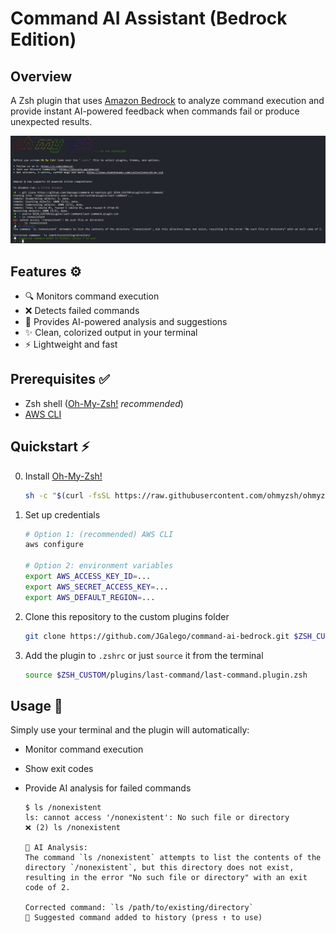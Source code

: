 # Command AI Assistant (Bedrock Edition)

## Overview

A Zsh plugin that uses [Amazon Bedrock](https://aws.amazon.com/bedrock/) to analyze command execution and provide instant AI-powered feedback when commands fail or produce unexpected results.

![](plugin.png)

## Features ⚙️

- 🔍 Monitors command execution
- ❌ Detects failed commands
- 🤖 Provides AI-powered analysis and suggestions
- ✨ Clean, colorized output in your terminal
- ⚡ Lightweight and fast

## Prerequisites ✅

- Zsh shell ([Oh-My-Zsh!](https://ohmyz.sh/) *recommended*)
- [AWS CLI](https://aws.amazon.com/cli/)

## Quickstart ⚡

0. Install [Oh-My-Zsh!](https://github.com/ohmyzsh/ohmyzsh/wiki#welcome-to-oh-my-zsh)

    ```bash
    sh -c "$(curl -fsSL https://raw.githubusercontent.com/ohmyzsh/ohmyzsh/master/tools/install.sh)"
    ```

1. Set up credentials

    ```bash
    # Option 1: (recommended) AWS CLI
    aws configure

    # Option 2: environment variables
    export AWS_ACCESS_KEY_ID=...
    export AWS_SECRET_ACCESS_KEY=...
    export AWS_DEFAULT_REGION=...
    ```

2. Clone this repository to the custom plugins folder

    ```bash
    git clone https://github.com/JGalego/command-ai-bedrock.git $ZSH_CUSTOM/plugins/last-command
    ```

3. Add the plugin to `.zshrc` or just `source` it from the terminal

    ```bash
    source $ZSH_CUSTOM/plugins/last-command/last-command.plugin.zsh
    ```


## Usage 🚀

Simply use your terminal and the plugin will automatically:
- Monitor command execution
- Show exit codes
- Provide AI analysis for failed commands

    ```console
    $ ls /nonexistent
    ls: cannot access '/nonexistent': No such file or directory
    ❌ (2) ls /nonexistent

    🧙 AI Analysis:
    The command `ls /nonexistent` attempts to list the contents of the directory `/nonexistent`, but this directory does not exist, resulting in the error "No such file or directory" with an exit code of 2.

    Corrected command: `ls /path/to/existing/directory`
    💾 Suggested command added to history (press ↑ to use)
    ```